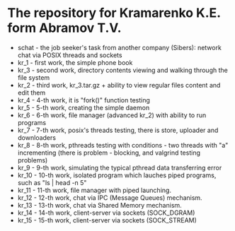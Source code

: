 # The repository for Kramarenko K.E. form Abramov T.V.

* schat - the job seeker's task from another company (Sibers): network chat via POSIX threads and sockets
* kr_1 - first work, the simple phone book
* kr_3 - second work, directory contents viewing and walking through the file system
* kr_2 - third work, kr_3.tar.gz + ability to view regular files content and edit them
* kr_4 - 4-th work, it is "fork()" function testing
* kr_5 - 5-th work, creating the simple daemon
* kr_6 - 6-th work, file manager (advanced kr_2) with ability to run programs
* kr_7 - 7-th work, posix's threads testing, there is store, uploader and downloaders
* kr_8 - 8-th work, pthreads testing with conditions - two threads with "a" incrementing (there is problem - blocking, and valgrind testing problems)
* kr_9 - 9-th work, simulating the typical pthread data transferring error
* kr_10 - 10-th work, isolated program which lauches piped programs, such as "ls | head -n 5"
* kr_11 - 11-th work, file manager with piped launching.
* kr_12 - 12-th work, chat via IPC (Message Queues) mechanism.
* kr_13 - 13-th work, chat via Shared Memory mechanism.
* kr_14 - 14-th work, client-server via sockets (SOCK_DGRAM)
* kr_15 - 15-th work, client-server via sockets (SOCK_STREAM)

